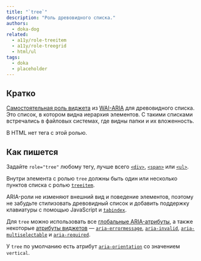 ```yaml
---
title: "`tree`"
description: "Роль древовидного списка."
authors:
  - doka-dog
related:
  - a11y/role-treeitem
  - a11y/role-treegrid
  - html/ul
tags:
  - doka
  - placeholder
---
```


## Кратко

[Самостоятельная роль виджета](/a11y/aria-roles/#roli-vidzhetov) из [WAI-ARIA](/a11y/aria-intro/#specifikaciya) для древовидного списка. Это список, в котором видна иерархия элементов. С такими списками встречались в файловых системах, где видны папки и их вложенность.

В HTML нет тега с этой ролью.

## Как пишется

Задайте `role="tree"` любому тегу, лучше всего [`<div>`](/html/div/), [`<span>`](/html/span/) или [`<ul>`](/html/ul/).

Внутри элемента с ролью `tree` должны быть один или несколько пунктов списка с ролью [`treeitem`](/a11y/role-treeitem/).

ARIA-роли не изменяют внешний вид и поведение элементов, поэтому не забудьте стилизовать древовидный список и добавить поддержку клавиатуры с помощью JavaScript и [`tabindex`](/html/global-attrs/#tabindex).

Для `tree` можно использовать все [глобальные ARIA-атрибуты](/a11y/aria-attrs/#globalnye-atributy), а также некоторые [атрибуты виджетов](/a11y/aria-attrs/#atributy-vidzhetov) — [`aria-errormessage`](/a11y/aria-errormessage/), [`aria-invalid`](/a11y/aria-invalid/), [`aria-multiselectable`](/a11y/aria-multiselectable/) и [`aria-required`](/a11y/aria-required/).

У `tree` по умолчанию есть атрибут [`aria-orientation`](/a11y/aria-orientation/) со значением `vertical`.
